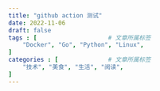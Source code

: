 ```yaml
---
title: "github action 测试"
date: 2022-11-06
draft: false
tags : [                    # 文章所属标签
    "Docker", "Go", "Python", "Linux",
]
categories : [              # 文章所属标签
    "技术", "美食", "生活", "阅读",
]
---
```

